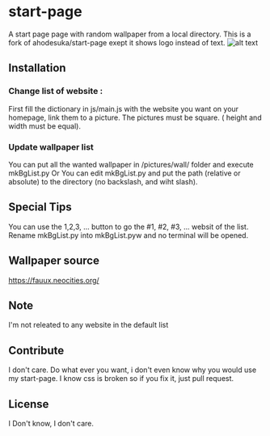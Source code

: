 # start-page
A start page page with random wallpaper from a local directory.
This is a fork of ahodesuka/start-page exept it shows logo instead of text.
![alt text](https://i.imgur.com/i6NoWp1.gif)
## Installation

### Change list of website :

First fill the dictionary in js/main.js with the website you want on your homepage, link them to a picture.
The pictures must be square. ( height and width must be equal).

### Update wallpaper list
You can put all the wanted wallpaper in /pictures/wall/ folder and execute mkBgList.py
Or
You can edit mkBgList.py and put the path (relative or absolute) to the directory (no backslash, and wiht slash).

## Special Tips
You can use the 1,2,3, ... button to go the #1, #2, #3, ... websit of the list.
Rename mkBgList.py into mkBgList.pyw and no terminal will be opened.

## Wallpaper source
https://fauux.neocities.org/

## Note
I'm not releated to any website in the default list

## Contribute
I don't care. Do what ever you want, i don't even know why you would use my start-page.
I know css is broken so if you fix it, just pull request.

## License
I Don't know, I don't care.
